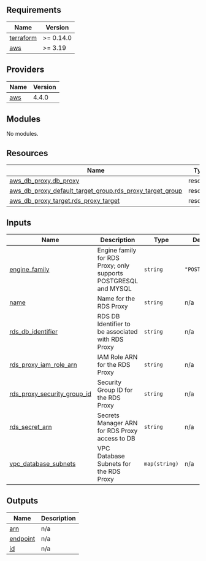 <!-- BEGIN_TF_DOCS -->
## Requirements

| Name | Version |
|------|---------|
| <a name="requirement_terraform"></a> [terraform](#requirement\_terraform) | >= 0.14.0 |
| <a name="requirement_aws"></a> [aws](#requirement\_aws) | >= 3.19 |

## Providers

| Name | Version |
|------|---------|
| <a name="provider_aws"></a> [aws](#provider\_aws) | 4.4.0 |

## Modules

No modules.

## Resources

| Name | Type |
|------|------|
| [aws_db_proxy.db_proxy](https://registry.terraform.io/providers/hashicorp/aws/latest/docs/resources/db_proxy) | resource |
| [aws_db_proxy_default_target_group.rds_proxy_target_group](https://registry.terraform.io/providers/hashicorp/aws/latest/docs/resources/db_proxy_default_target_group) | resource |
| [aws_db_proxy_target.rds_proxy_target](https://registry.terraform.io/providers/hashicorp/aws/latest/docs/resources/db_proxy_target) | resource |

## Inputs

| Name | Description | Type | Default | Required |
|------|-------------|------|---------|:--------:|
| <a name="input_engine_family"></a> [engine\_family](#input\_engine\_family) | Engine family for RDS Proxy; only supports POSTGRESQL and MYSQL | `string` | `"POSTGRESQL"` | no |
| <a name="input_name"></a> [name](#input\_name) | Name for the RDS Proxy | `string` | n/a | yes |
| <a name="input_rds_db_identifier"></a> [rds\_db\_identifier](#input\_rds\_db\_identifier) | RDS DB Identifier to be associated with RDS Proxy | `string` | n/a | yes |
| <a name="input_rds_proxy_iam_role_arn"></a> [rds\_proxy\_iam\_role\_arn](#input\_rds\_proxy\_iam\_role\_arn) | IAM Role ARN for the RDS Proxy | `string` | n/a | yes |
| <a name="input_rds_proxy_security_group_id"></a> [rds\_proxy\_security\_group\_id](#input\_rds\_proxy\_security\_group\_id) | Security Group ID for the RDS Proxy | `string` | n/a | yes |
| <a name="input_rds_secret_arn"></a> [rds\_secret\_arn](#input\_rds\_secret\_arn) | Secrets Manager ARN for RDS Proxy access to DB | `string` | n/a | yes |
| <a name="input_vpc_database_subnets"></a> [vpc\_database\_subnets](#input\_vpc\_database\_subnets) | VPC Database Subnets for the RDS Proxy | `map(string)` | n/a | yes |

## Outputs

| Name | Description |
|------|-------------|
| <a name="output_arn"></a> [arn](#output\_arn) | n/a |
| <a name="output_endpoint"></a> [endpoint](#output\_endpoint) | n/a |
| <a name="output_id"></a> [id](#output\_id) | n/a |
<!-- END_TF_DOCS -->